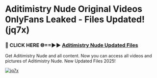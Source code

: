 # Aditimistry Nude Original Videos 0nlyFans Leaked - Files Updated! (jq7x)

<h3>🔴 CLICK HERE 🌐==►► <a href="https://tinyurl.com/4mcuefdz" rel="nofollow">Aditimistry Nude Updated Files</a></h3>

Get Aditimistry Nude and all content. Now you can access all videos and pictures of Aditimistry Nude. New Updated Files 2025!

[![jq7x](https://i.imgur.com/StAQSOY.gif)](https://tinyurl.com/4mcuefdz)
